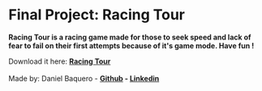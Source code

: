 <h1>Final Project: Racing Tour</h1>
<p><strong>Racing Tour is a racing game made for those to seek speed and lack of fear to fail on their first attempts because of it's game mode. Have fun !</strong></p>
<body>
Download it here: <strong><a href="">Racing Tour</a></strong>
</body>
<br>
<br>
<footer>
Made by: Daniel Baquero - <strong><a href="https://github.com/DanielBaquero28">Github</a> - <a href="https://www.linkedin.com/in/daniel-alejandro-baquero-arias-106a45195/">Linkedin</a></strong>
</footer>
</html>
